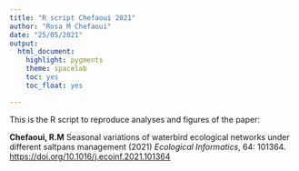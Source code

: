 ```yaml
---
title: "R script Chefaoui 2021"
author: "Rosa M Chefaoui"
date: "25/05/2021"
output: 
  html_document: 
    highlight: pygments
    theme: spacelab 
    toc: yes
    toc_float: yes

---
```

This is the R script to reproduce analyses and figures of the paper:

**Chefaoui, R.M** Seasonal variations of waterbird ecological networks under different saltpans management (2021) *Ecological Informatics*, 64: 101364. https://doi.org/10.1016/j.ecoinf.2021.101364



